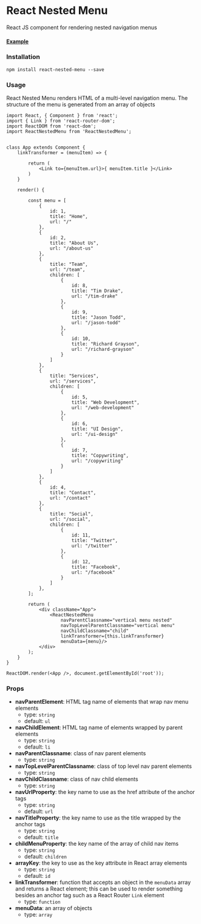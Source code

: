 # React Nested Menu

React JS component for rendering nested navigation menus

#### [Example](https://github.com/gholme4/react-nested-menu/tree/master/example)

### Installation

```
npm install react-nested-menu --save
```

### Usage

React Nested Menu renders HTML of a multi-level navigation menu. The structure of the menu is generated from an array of objects
```
import React, { Component } from 'react';
import { Link } from 'react-router-dom';
import ReactDOM from 'react-dom';
import ReactNestedMenu from 'ReactNestedMenu';


class App extends Component {
    linkTransformer = (menuItem) => {

        return (
            <Link to={menuItem.url}>{ menuItem.title }</Link>
        )
    }

    render() {

        const menu = [
            {
                id: 1,
                title: "Home",
                url: "/"
            },
            {
                id: 2,
                title: "About Us",
                url: "/about-us"
            },
            {
                title: "Team",
                url: "/team",
                children: [
                    {
                        id: 8,
                        title: "Tim Drake",
                        url: "/tim-drake"
                    },
                    {
                        id: 9,
                        title: "Jason Todd",
                        url: "/jason-todd"
                    },
                    {
                        id: 10,
                        title: "Richard Grayson",
                        url: "/richard-grayson"
                    }
                ]
            },
            {
                title: "Services",
                url: "/services",
                children: [
                    {
                        id: 5,
                        title: "Web Development",
                        url: "/web-development"
                    },
                    {
                        id: 6,
                        title: "UI Design",
                        url: "/ui-design"
                    },
                    {
                        id: 7,
                        title: "Copywriting",
                        url: "/copywriting"
                    }
                ]
            },
            {
                id: 4,
                title: "Contact",
                url: "/contact"
            },
            {
                title: "Social",
                url: "/social",
                children: [
                    {
                        id: 11,
                        title: "Twitter",
                        url: "/twitter"
                    },
                    {
                        id: 12,
                        title: "Facebook",
                        url: "/facebook"
                    }
                ]
            },
        ];

        return (
            <div className="App">
                <ReactNestedMenu
                    navParentClassname="vertical menu nested"
                    navTopLevelParentClassname="vertical menu"
                    navChildClassname="child"
                    linkTransformer={this.linkTransformer}
                    menuData={menu}/>
            </div>
        );
    }
}

ReactDOM.render(<App />, document.getElementById('root'));
```

### Props

- **navParentElement**: HTML tag name of elements that wrap nav menu elements
  - type: `string`
  - default: `ul`
- **navChildElement**: HTML tag name of elements wrapped by parent elements
  - type: `string`
  - default: `li`
- **navParentClassname**: class of nav parent elements
  - type: `string`
- **navTopLevelParentClassname**: class of top level nav parent elements
  - type: `string`
- **navChildClassname**: class of nav child elements
  - type: `string`
- **navUrlProperty**: the key name to use as the href attribute of the anchor tags
  - type: `string`
  - default: `url`
- **navTitleProperty**: the key name to use as the title wrapped by the anchor tags
  - type: `string`
  - default: `title`
- **childMenuProperty**: the key name of the array of child nav items
    - type: `string`
    - default: `children`
- **arrayKey**: the key to use as the key attribute in React array elements
  - type: `string`
  - default: `id`
- **linkTransformer**: function that accepts an object in the `menuData` array and returns a React element; this can be used to render something besides an anchor tag such as a React Router `Link` element
  - type: `function`
- **menuData**: an array of objects
  - type: `array`
